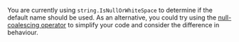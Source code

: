 You are currently using `string.IsNullOrWhiteSpace` to determine if the default name should be used. As an alternative, you could try using the [null-coalescing operator](https://docs.microsoft.com/en-us/dotnet/csharp/language-reference/operators/null-coalescing-operator) to simplify your code and consider the difference in behaviour.
